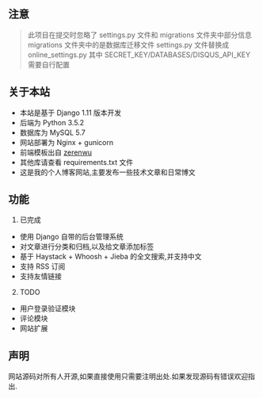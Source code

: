 ## 注意
> 此项目在提交时忽略了 settings.py 文件和 migrations 文件夹中部分信息
> migrations 文件夹中的是数据库迁移文件
> settings.py 文件替换成 online_settings.py
> 其中 SECRET_KEY/DATABASES/DISQUS_API_KEY 需要自行配置  

## 关于本站  
* 本站是基于 Django 1.11 版本开发
* 后端为 Python 3.5.2
* 数据库为 MySQL 5.7
* 网站部署为 Nginx + gunicorn
* 前端模板出自 [zerenwu](https://github.com/zmrenwu)
* 其他库请查看 requirements.txt 文件
* 这是我的个人博客网站,主要发布一些技术文章和日常博文

## 功能
1. 已完成  
  * 使用 Django 自带的后台管理系统
  * 对文章进行分类和归档,以及给文章添加标签
  * 基于 Haystack + Whoosh + Jieba 的全文搜索,并支持中文
  * 支持 RSS 订阅
  * 支持友情链接
2. TODO
  * 用户登录验证模块
  * 评论模块
  * 网站扩展

## 声明
网站源码对所有人开源,如果直接使用只需要注明出处.如果发现源码有错误欢迎指出.
